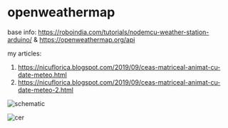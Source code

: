 # openweathermap
base info: https://roboindia.com/tutorials/nodemcu-weather-station-arduino/
           & https://openweathermap.org/api
           
 my articles:
 1) https://nicuflorica.blogspot.com/2019/09/ceas-matriceal-animat-cu-date-meteo.html
 2) https://nicuflorica.blogspot.com/2019/09/ceas-matriceal-animat-cu-date-meteo-2.html
 
           
![schematic](https://1.bp.blogspot.com/-bb4GD7eEObE/XX5m2MRXKoI/AAAAAAAAaOs/qKvPVSjZOOYUG35U1JeeHlTbBcfb3KbmQCLcBGAsYHQ/s1600/wemosD1_4MAX7219.jpg)

![cer](https://1.bp.blogspot.com/-wsD2oPu1uvg/XZIjWukmpNI/AAAAAAAAaek/qRN7wI3pgzseqWKEAtmfaOrFJUMAVeYOwCLcBGAsYHQ/s1600/cer2.jpg)
